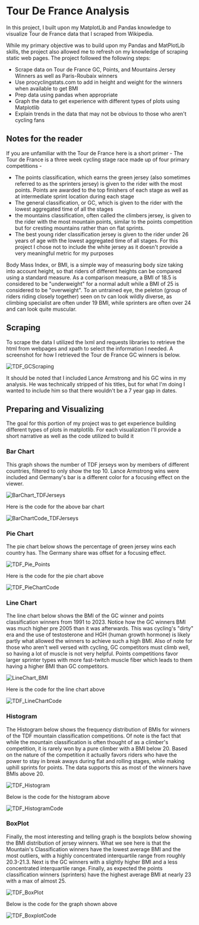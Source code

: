 # Tour De France Analysis

In this project, I built upon my MatplotLib and Pandas knowledge to visualize Tour de France data that I scraped from Wikipedia. 

While my primary objective was to build upon my Pandas and MatPlotLib skills, the project also allowed me to refresh on my knowledge of scraping static web pages. 
The project followed the following steps:
  * Scrape data on Tour de France GC, Points, and Mountains Jersey Winners as well as Paris-Roubaix winners
  * Use procyclingstats.com to add in height and weight for the winners when available to get BMI
  * Prep data using pandas when appropriate
  * Graph the data to get experience with different types of plots using Matplotlib
  * Explain trends in the data that may not be obvious to those who aren't cycling fans

## Notes for the reader
If you are unfamiliar with the Tour de France here is a short primer - The Tour de France is a three week cycling stage race made up of four primary competitions - 
* The points classification, which earns the green jersey (also sometimes referred to as the sprinters jersey) is given to the rider with the most points. Points are awarded to the top finishers of each stage as well as at intermediate sprint location during each stage
* The general classification, or GC, which is given to the  rider with the lowest aggregated time of all the stages
* the mountains classification, often called the climbers jersey, is given to the rider with the most mountain points, similar to the points competition but for cresting mountains rather than on flat sprints.
* The best young rider classification jersey is given to the rider under 26 years of age with the lowest aggregated time of all stages. For this project I chose not to include the white jersey as it doesn't provide a very meaningful metric for my purposes

Body Mass Index, or BMI, is a simple way of measuring body size taking into account height, so that riders of different heights can be compared using a standard measure. As a comparison measure, a BMI of 18.5 is considered to be "underweight" for a normal adult while a BMI of 25 is considered to be "overweight". To an untrained eye, the peleton (group of riders riding closely together) seen on tv can look wildly diverse, as climbing specialist are often under 19 BMI, while sprinters are often over 24 and can look quite muscular. 

## Scraping
To scrape the data I utilized the lxml and requests libraries to retrieve the html from webpages and xpath to select the information I needed.
A screenshot for how I retrieved the Tour de France GC winners is below.

![TDF_GCScraping](https://github.com/grantcotherman/TDF_BMI_Project/assets/94634170/e87920b6-9f93-4fce-b27b-8f6dd1171d1e)

It should be noted that I included Lance Armstrong and his GC wins in my analysis. He was technically stripped of his titles, but for what I'm doing I wanted to include him so that there wouldn't be a 7 year gap in dates. 

## Preparing and Visualizing 

The goal for this portion of my project was to get experience building different types of plots in matplotlib. For each visualization I'll provide a short narrative as well as the code utilized to build it

### Bar Chart
This graph shows the number of TDF jerseys won by members of different countries, filtered to only show the top 10. Lance Armstrong wins were included and Germany's bar is a different color for a focusing effect on the viewer. 


![BarChart_TDFJerseys](https://github.com/grantcotherman/TDF_BMI_Project/assets/94634170/56e1c42e-7666-4067-a699-ef021ef2cbc7)

Here is the code for the above bar chart

![BarChartCode_TDFJerseys](https://github.com/grantcotherman/TDF_BMI_Project/assets/94634170/9873af6f-b245-47ad-ae84-65c2ffaf29b2)

### Pie Chart

The pie chart below shows the percentage of green jersey wins each country has. The Germany share was offset for a focusing effect. 

![TDF_Pie_Points](https://github.com/grantcotherman/TDF_BMI_Project/assets/94634170/14b615b7-add3-4e00-85f2-3e12f10318c7)

Here is the code for the pie chart above

![TDF_PieChartCode](https://github.com/grantcotherman/TDF_BMI_Project/assets/94634170/e706a92c-c62d-4d0e-aa44-e6ff3f7224ce)

### Line Chart

The line chart below shows the BMI of the GC winner and points classification winners from 1991 to 2023. Notice how the GC winners BMI was much higher pre 2005 than it was afterwards. This was cycling's "dirty" era and the use of testosterone and HGH (human growth hormone) is likely partly what allowed the winners to achieve such a high BMI. Also of note for those who aren't well versed with cycling, GC competitors must climb well, so having a lot of muscle is not very helpful. Points competitions favor larger sprinter types with more fast-twitch muscle fiber which leads to them having a higher BMI than GC competitors.

![LineChart_BMI](https://github.com/grantcotherman/TDF_BMI_Project/assets/94634170/cb00bf4e-dfca-494c-b88c-6a387e7e66bf)

Here is the code for the line chart above

![TDF_LineChartCode](https://github.com/grantcotherman/TDF_BMI_Project/assets/94634170/b73be7a8-5bfa-4900-8d35-016463b0908a)

### Histogram
The Histogram below shows the frequency distribution of BMIs for winners of the TDF mountain classification competitions. Of note is the fact that while the mountain classification is often thought of as a climber's competition, it is rarely won by a pure climber with a BMI below 20. Based on the nature of the competition it actually favors riders who have the power to stay in break aways during flat and rolling stages, while making uphill sprints for points. The data supports this as most of the winners have BMIs above 20.

![TDF_Histogram](https://github.com/grantcotherman/TDF_BMI_Project/assets/94634170/3256e147-61a4-4105-a34c-742579b28aee)

Below is the code for the histogram above

![TDF_HistogramCode](https://github.com/grantcotherman/TDF_BMI_Project/assets/94634170/5eeb7d70-a972-46be-8c8c-f6c7946a3331)


### BoxPlot
Finally, the most interesting and telling graph is the boxplots below showing the BMI distribution of jersey winners. What we see here is that the Mountain's Classification winners have the lowest average BMI and the most outliers, with a highly concentrated interquartile range from roughly 20.3-21.3. Next is the GC winners with a slightly higher BMI and a less concentrated interquartile range. Finally, as expected the points classification winners (sprinters) have the highest average BMI at nearly 23 with a max of almost 25.

![TDF_BoxPlot](https://github.com/grantcotherman/TDF_BMI_Project/assets/94634170/efa2ee1c-eef2-4b97-a05b-14a5058c2578)

Below is the code for the graph shown above

![TDF_BoxplotCode](https://github.com/grantcotherman/TDF_BMI_Project/assets/94634170/2e06563b-dfa2-4e1c-932f-a8d183ab0a58)







